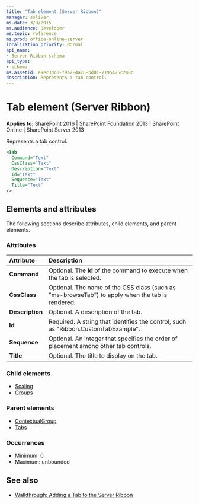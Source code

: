 ```yaml
---
title: "Tab element (Server Ribbon)"
manager: soliver
ms.date: 3/9/2015
ms.audience: Developer
ms.topic: reference
ms.prod: office-online-server
localization_priority: Normal
api_name:
- Server Ribbon schema
api_type:
- schema
ms.assetid: e9ec3dc0-79a2-4ac6-bd01-7195425c248b
description: Represents a tab control.
---
```


# Tab element (Server Ribbon)

**Applies to:** SharePoint 2016 | SharePoint Foundation 2013 | SharePoint Online | SharePoint Server 2013
  
Represents a tab control.
  
```XML
<Tab
  Command="Text"
  CssClass="Text"
  Description="Text"
  Id="Text"
  Sequence="Text"
  Title="Text"
/>
```

## Elements and attributes

The following sections describe attributes, child elements, and parent elements.

### Attributes

|**Attribute**|**Description**|
|:-----|:-----|
|**Command** <br/> |Optional. The **Id** of the command to execute when the tab is selected.  <br/> |
|**CssClass** <br/> |Optional. The name of the CSS class (such as "ms-browseTab") to apply when the tab is rendered.  <br/> |
|**Description** <br/> |Optional. A description of the tab.  <br/> |
|**Id** <br/> |Required. A string that identifies the control, such as "Ribbon.CustomTabExample".  <br/> |
|**Sequence** <br/> |Optional. An integer that specifies the order of placement among other tab controls.  <br/> |
|**Title** <br/> |Optional. The title to display on the tab.  <br/> |
   
### Child elements

- [Scaling](scaling-element.md) 
- [Groups](groups-element.md) 
   
### Parent elements

- [ContextualGroup](contextualgroup-element.md) 
- [Tabs](tabs-element.md) 
   
### Occurrences

- Minimum: 0
- Maximum: unbounded  
   
## See also

- [Walkthrough: Adding a Tab to the Server Ribbon](http://msdn.microsoft.com/library/3d1fb8b6-4c9b-4801-9bba-6d2f5caee0d9%28Office.15%29.aspx)

